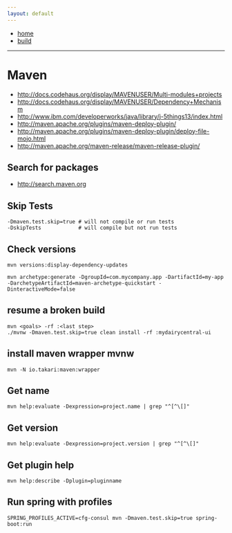 ```yaml
---
layout: default
---
```

- [home](/index.md)
- [build](/build.md)

---
# Maven
- <http://docs.codehaus.org/display/MAVENUSER/Multi-modules+projects>
- <http://docs.codehaus.org/display/MAVENUSER/Dependency+Mechanism>
- <http://www.ibm.com/developerworks/java/library/j-5things13/index.html>
- <http://maven.apache.org/plugins/maven-deploy-plugin/>
- <http://maven.apache.org/plugins/maven-deploy-plugin/deploy-file-mojo.html>
- <http://maven.apache.org/maven-release/maven-release-plugin/>

## Search for packages
- <http://search.maven.org>

## Skip Tests
```
-Dmaven.test.skip=true # will not compile or run tests
-DskipTests            # will compile but not run tests
```

## Check versions 
```
mvn versions:display-dependency-updates

mvn archetype:generate -DgroupId=com.mycompany.app -DartifactId=my-app -DarchetypeArtifactId=maven-archetype-quickstart -DinteractiveMode=false
```

## resume a broken build
```
mvn <goals> -rf :<last step>
./mvnw -Dmaven.test.skip=true clean install -rf :mydairycentral-ui
```
## install maven wrapper mvnw
```
mvn -N io.takari:maven:wrapper
```

## Get name
```
mvn help:evaluate -Dexpression=project.name | grep "^[^\[]"
```
## Get version
```
mvn help:evaluate -Dexpression=project.version | grep "^[^\[]"
```

## Get plugin help
```
mvn help:describe -Dplugin=pluginname
```

## Run spring with profiles
```
SPRING_PROFILES_ACTIVE=cfg-consul mvn -Dmaven.test.skip=true spring-boot:run
```
